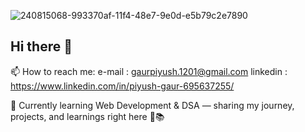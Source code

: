 ![240815068-993370af-11f4-48e7-9e0d-e5b79c2e7890](https://github.com/user-attachments/assets/983792f0-014c-4be1-90e0-c4999b1ac19e)


## Hi there 👋
📫 How to reach me:
  e-mail : gaurpiyush.1201@gmail.com
  linkedin : https://www.linkedin.com/in/piyush-gaur-695637255/
  
🌱 Currently learning Web Development & DSA — sharing my journey, projects, and learnings right here 🚀📚
<!--
**piyushGAUR1201/piyushGAUR1201** is a ✨ _special_ ✨ repository because its `README.md` (this file) appears on your GitHub profile.

Here are some ideas to get you started:

- 🔭 I’m currently working on ...
- 🌱 I’m currently learning ...
- 👯 I’m looking to collaborate on ...
- 🤔 I’m looking for help with ...
- 💬 Ask me about ...
- 📫 How to reach me: ...
- 😄 Pronouns: ...
- ⚡ Fun fact: ...
-->
